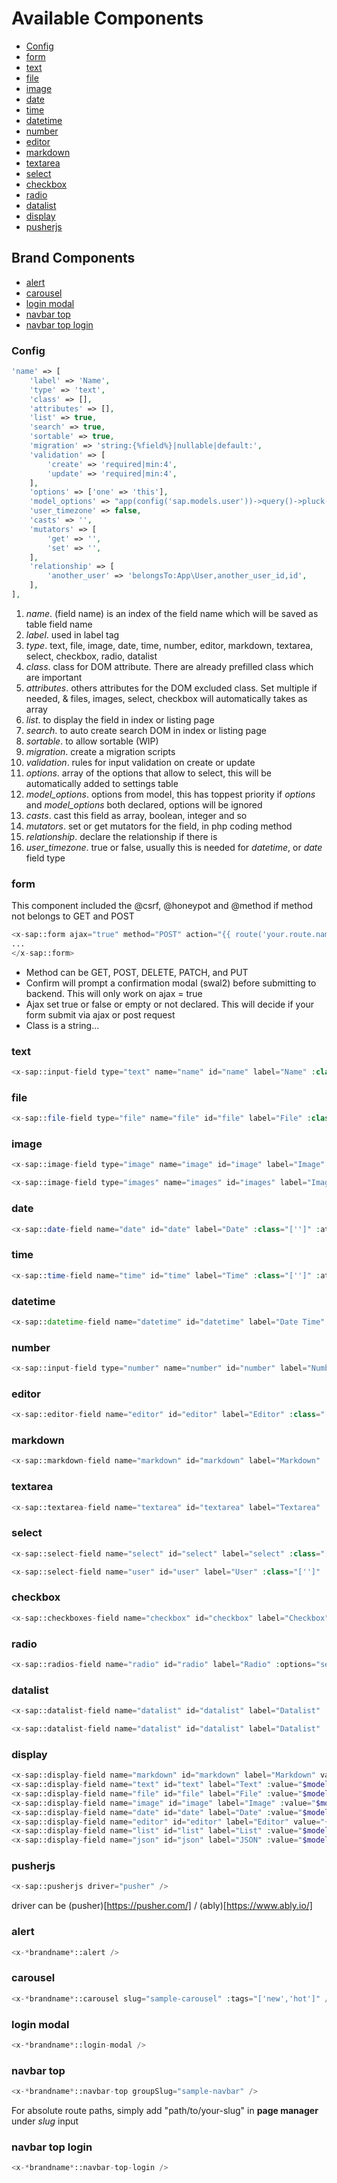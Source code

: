 # Available Components

- [Config](#Config)
- [form](#form)
- [text](#text)
- [file](#file)
- [image](#image)
- [date](#date)
- [time](#time)
- [datetime](#datetime)
- [number](#number)
- [editor](#editor)
- [markdown](#markdown)
- [textarea](#textarea)
- [select](#select)
- [checkbox](#checkbox)
- [radio](#radio)
- [datalist](#datalist)
- [display](#display)
- [pusherjs](#pusherjs)

## Brand Components

- [alert](#alert)
- [carousel](#carousel)
- [login modal](#login-modal)
- [navbar top](#navbar-top)
- [navbar top login](#navbar-top-login)

### <a name="Config"></a>Config

```php
'name' => [
    'label' => 'Name',
    'type' => 'text',
    'class' => [],
    'attributes' => [],
    'list' => true,
    'search' => true,
    'sortable' => true,
    'migration' => 'string:{%field%}|nullable|default:',
    'validation' => [
        'create' => 'required|min:4',
        'update' => 'required|min:4',
    ],
    'options' => ['one' => 'this'],
    'model_options' => "app(config('sap.models.user'))->query()->pluck('name','id')->toArray()",
    'user_timezone' => false,
    'casts' => '',
    'mutators' => [
        'get' => '',
        'set' => '',
    ],
    'relationship' => [
        'another_user' => 'belongsTo:App\User,another_user_id,id',
    ],
],
```

1. *name*. (field name) is an index of the field name which will be saved as table field name
1. *label*. used in label tag
1. *type*. text, file, image, date, time, number, editor, markdown, textarea, select, checkbox, radio, datalist
1. *class*. class for DOM attribute. There are already prefilled class which are important
1. *attributes*. others attributes for the DOM excluded class. Set multiple if needed, & files, images, select, checkbox will automatically takes as array
1. *list*. to display the field in index or listing page
1. *search*. to auto create search DOM in index or listing page
1. *sortable*. to allow sortable (WIP)
1. *migration*. create a migration scripts
1. *validation*. rules for input validation on create or update
1. *options*. array of the options that allow to select, this will be automatically added to settings table
1. *model_options*. options from model, this has toppest priority if *options* and *model_options* both declared, options will be ignored
1. *casts*. cast this field as array, boolean, integer and so
1. *mutators*. set or get mutators for the field, in php coding method
1. *relationship*. declare the relationship if there is
1. *user_timezone*. true or false, usually this is needed for *datetime*, or *date* field type

### <a name="form"></a>form

This component included the @csrf, @honeypot and @method if method not belongs to GET and POST

```php
<x-sap::form ajax="true" method="POST" action="{{ route('your.route.name') }}" class="" confirm="If you need to confirm before form submit">
...
</x-sap::form>
```

- Method can be GET, POST, DELETE, PATCH, and PUT
- Confirm will prompt a confirmation modal (swal2) before submitting to backend. This will only work on ajax = true
- Ajax set true or false or empty or not declared. This will decide if your form submit via ajax or post request
- Class is a string...


### <a name="text"></a>text

```php
<x-sap::input-field type="text" name="name" id="name" label="Name" :class="['']" :attribute_tags="[]" :value="$model->name ?? ''"/>
```

### <a name="file"></a>file

```php
<x-sap::file-field type="file" name="file" id="file" label="File" :class="['']" :attribute_tags="[]" :value="$model->file ?? ''"/>
```

### <a name="image"></a>image

```php
<x-sap::image-field type="image" name="image" id="image" label="Image" :class="['']" :attribute_tags="[]" :value="$model->images ?? ''"/>
```

```php
<x-sap::image-field type="images" name="images" id="images" label="Images" :class="['']" :attribute_tags="['multiple'=>'multiple']" :value="$model->images ?? ''"/>
```

### <a name="date"></a>date

```php
<x-sap::date-field name="date" id="date" label="Date" :class="['']" :attribute_tags="[]" :value="$model->date ?? ''"/>
```

### <a name="time"></a>time

```php
<x-sap::time-field name="time" id="time" label="Time" :class="['']" :attribute_tags="[]" :value="$model->time ?? ''"/>
```

### <a name="datetime"></a>datetime

```php
<x-sap::datetime-field name="datetime" id="datetime" label="Date Time" :class="['']" :attribute_tags="[]" :value="$model->datetime ?? ''"/>
```

### <a name="number"></a>number

```php
<x-sap::input-field type="number" name="number" id="number" label="Number" :class="['']" :attribute_tags="['min'=>'1', 'max'=>'100']" :value="$model->number ?? ''"/>
```

### <a name="editor"></a>editor

```php
<x-sap::editor-field name="editor" id="editor" label="Editor" :class="['']" :attribute_tags="[]" :value="$model->editor ?? ''"/>
```

### <a name="markdown"></a>markdown

```php
<x-sap::markdown-field name="markdown" id="markdown" label="Markdown" :class="['']" :attribute_tags="[]" :value="$model->markdown ?? ''"/>
```

### <a name="textarea"></a>textarea

```php
<x-sap::textarea-field name="textarea" id="textarea" label="Textarea" :class="['']" :attribute_tags="[]" :value="$model->textarea ?? ''"/>
```

### <a name="select"></a>select

```php
<x-sap::select-field name="select" id="select" label="select" :class="['']" :attribute_tags="[]" :data="['style'=>'border bg-white','live-search'=>false]" :options="settings('*modulename*_select')" :selected="$model->select ?? []"/>
```

```php
<x-sap::select-field name="user" id="user" label="User" :class="['']" :attribute_tags="[]" :data="['style'=>'border bg-white','live-search'=>false]" :options="app(config('sap.models.user'))->query()->pluck('name','id')->toArray()" :selected="$model->user ?? []"/>
```

### <a name="checkbox"></a>checkbox

```php
<x-sap::checkboxes-field name="checkbox" id="checkbox" label="Checkbox" :options="settings('*modulename*_checkbox')" :checked="$model->checkbox ?? []" :isGroup="false" :stacked="1"/>
```

### <a name="radio"></a>radio

```php
<x-sap::radios-field name="radio" id="radio" label="Radio" :options="settings('*modulename*_radio')" :checked="$model->radio ?? []" :isGroup="false" :stacked="0"/>
```

### <a name="datalist"></a>datalist

```php
<x-sap::datalist-field name="datalist" id="datalist" label="Datalist" :class="['']" :attribute_tags="[]" :data="['style'=>'border bg-white','live-search'=>false]" :options="settings('*modulename*_datalist')" :selected="$model->datalist ?? []"/>
```

```php
<x-sap::datalist-field name="datalist" id="datalist" label="Datalist" :class="['']" :attribute_tags="[]" :data="['style'=>'border bg-white','live-search'=>false]" :options="app(config('sap.models.user'))->query()->pluck('name','id')->toArray()" :selected="$model->datalist ?? []"/>
```

### <a name="display"></a>display

```php
<x-sap::display-field name="markdown" id="markdown" label="Markdown" value="{!! $model->markdown !!}" type="markdown"/>
<x-sap::display-field name="text" id="text" label="Text" :value="$model->text" type="text"/>
<x-sap::display-field name="file" id="file" label="File" :value="$model->file" type="file"/>
<x-sap::display-field name="image" id="image" label="Image" :value="$model->image" type="image"/>
<x-sap::display-field name="date" id="date" label="Date" :value="$model->date" type="date"/>
<x-sap::display-field name="editor" id="editor" label="Editor" value="{!! $model->editor !!}" type="editor"/>
<x-sap::display-field name="list" id="list" label="List" :value="$model->list" type="list"/>
<x-sap::display-field name="json" id="json" label="JSON" :value="$model->json" type="json"/>
```

### <a name="pusherjs"></a>pusherjs

```php
<x-sap::pusherjs driver="pusher" />
```

driver can be (pusher)[https://pusher.com/] / (ably)[https://www.ably.io/]

### <a name="alert"></a>alert

```php
<x-*brandname*::alert />
```

### <a name="carousel"></a>carousel

```php
<x-*brandname*::carousel slug="sample-carousel" :tags="['new','hot']" />
```

### <a name="login-modal"></a>login modal

```php
<x-*brandname*::login-modal />
```

### <a name="navbar-top"></a>navbar top

```php
<x-*brandname*::navbar-top groupSlug="sample-navbar" />
```

For absolute route paths, simply add "path/to/your-slug" in **page manager** under *slug* input

### <a name="navbar-top-login"></a>navbar top login

```php
<x-*brandname*::navbar-top-login />
```
